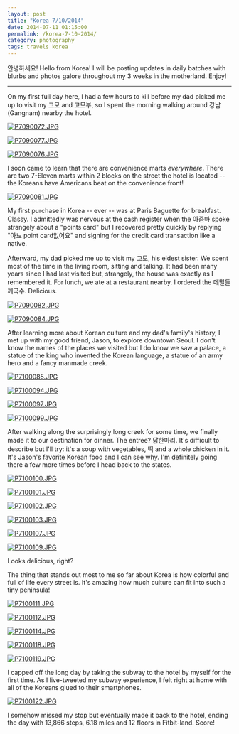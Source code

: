 ```yaml
---
layout: post
title: "Korea 7/10/2014"
date: 2014-07-11 01:15:00
permalink: /korea-7-10-2014/
category: photography
tags: travels korea
---
```

안녕하세요! Hello from Korea! I will be posting updates in daily batches with blurbs and photos galore throughout my 3 weeks in the motherland. Enjoy!

***

On my first full day here, I had a few hours to kill before my dad picked me up to visit my 고모 and 고모부, so I spent the morning walking around 강남 (Gangnam) nearby the hotel.

[![P7090072.JPG](https://d23f6h5jpj26xu.cloudfront.net/mu1p8nzasthhpw_small.jpg)](http://img.svbtle.com/mu1p8nzasthhpw.jpg)

[![P7090077.JPG](https://d23f6h5jpj26xu.cloudfront.net/0qmcks47ewfkog_small.jpg)](http://img.svbtle.com/0qmcks47ewfkog.jpg)

[![P7090076.JPG](https://d23f6h5jpj26xu.cloudfront.net/jabtkj0efavma_small.jpg)](http://img.svbtle.com/jabtkj0efavma.jpg)

I soon came to learn that there are convenience marts *everywhere*. There are two 7-Eleven marts within 2 blocks on the street the hotel is located -- the Koreans have Americans beat on the convenience front!

[![P7090081.JPG](https://d23f6h5jpj26xu.cloudfront.net/m05cmsh3jcj9qg_small.jpg)](http://img.svbtle.com/m05cmsh3jcj9qg.jpg)

My first purchase in Korea -- ever -- was at Paris Baguette for breakfast. Classy. I admittedly was nervous at the cash register when the 아줌마 spoke strangely about a "points card" but I recovered pretty quickly by replying "아뇨 point card없어요" and signing for the credit card transaction like a native.

Afterward, my dad picked me up to visit my 고모, his eldest sister. We spent most of the time in the living room, sitting and talking. It had been many years since I had last visited but, strangely, the house was exactly as I remembered it. For lunch, we ate at a restaurant nearby. I ordered the 메밀들께국수. Delicious.

[![P7090082.JPG](https://d23f6h5jpj26xu.cloudfront.net/owoodgbo1usna_small.jpg)](http://img.svbtle.com/owoodgbo1usna.jpg)

[![P7090084.JPG](https://d23f6h5jpj26xu.cloudfront.net/nhjkb61ufdppsw_small.jpg)](http://img.svbtle.com/nhjkb61ufdppsw.jpg)

After learning more about Korean culture and my dad's family's history, I met up with my good friend, Jason, to explore downtown Seoul. I don't know the names of the places we visited but I do know we saw a palace, a statue of the king who invented the Korean language, a statue of an army hero and a fancy manmade creek.

[![P7100085.JPG](https://d23f6h5jpj26xu.cloudfront.net/wue4f7pcvyhva_small.jpg)](http://img.svbtle.com/wue4f7pcvyhva.jpg)

[![P7100094.JPG](https://d23f6h5jpj26xu.cloudfront.net/6igjfvbdj1vwq_small.jpg)](http://img.svbtle.com/6igjfvbdj1vwq.jpg)

[![P7100097.JPG](https://d23f6h5jpj26xu.cloudfront.net/vavtn4o7vzoujq_small.jpg)](http://img.svbtle.com/vavtn4o7vzoujq.jpg)

[![P7100099.JPG](https://d23f6h5jpj26xu.cloudfront.net/rm8p0y7l7oh3w_small.jpg)](http://img.svbtle.com/rm8p0y7l7oh3w.jpg)

After walking along the surprisingly long creek for some time, we finally made it to our destination for dinner. The entree? 닭한마리. It's difficult to describe but I'll try: it's a soup with vegetables, 떡 and a whole chicken in it. It's Jason's favorite Korean food and I can see why. I'm definitely going there a few more times before I head back to the states.

[![P7100100.JPG](https://d23f6h5jpj26xu.cloudfront.net/xiwi2z1jwxfiq_small.jpg)](http://img.svbtle.com/xiwi2z1jwxfiq.jpg)

[![P7100101.JPG](https://d23f6h5jpj26xu.cloudfront.net/vhbontn0kxhrfa_small.jpg)](http://img.svbtle.com/vhbontn0kxhrfa.jpg)

[![P7100102.JPG](https://d23f6h5jpj26xu.cloudfront.net/wuveg7czyza_small.jpg)](http://img.svbtle.com/wuveg7czyza.jpg)

[![P7100103.JPG](https://d23f6h5jpj26xu.cloudfront.net/zflp9px6f4aqw_small.jpg)](http://img.svbtle.com/zflp9px6f4aqw.jpg)

[![P7100107.JPG](https://d23f6h5jpj26xu.cloudfront.net/whlpwneckcg_small.jpg)](http://img.svbtle.com/whlpwneckcg.jpg)

[![P7100109.JPG](https://d23f6h5jpj26xu.cloudfront.net/zfwdtw55gy2i8a_small.jpg)](http://img.svbtle.com/zfwdtw55gy2i8a.jpg)

Looks delicious, right?

The thing that stands out most to me so far about Korea is how colorful and full of life every street is. It's amazing how much culture can fit into such a tiny peninsula!

[![P7100111.JPG](https://d23f6h5jpj26xu.cloudfront.net/4ymxnqgi4v5nza_small.jpg)](http://img.svbtle.com/4ymxnqgi4v5nza.jpg)

[![P7100112.JPG](https://d23f6h5jpj26xu.cloudfront.net/qws05c1si6j4g_small.jpg)](http://img.svbtle.com/qws05c1si6j4g.jpg)

[![P7100114.JPG](https://d23f6h5jpj26xu.cloudfront.net/tc33tenx4civg_small.jpg)](http://img.svbtle.com/tc33tenx4civg.jpg)

[![P7100118.JPG](https://d23f6h5jpj26xu.cloudfront.net/byqef66ikbndzw_small.jpg)](http://img.svbtle.com/byqef66ikbndzw.jpg)

[![P7100119.JPG](https://d23f6h5jpj26xu.cloudfront.net/diobqyfsj7bzqq_small.jpg)](http://img.svbtle.com/diobqyfsj7bzqq.jpg)

I capped off the long day by taking the subway to the hotel by myself for the first time. As I live-tweeted my subway experience, I felt right at home with all of the Koreans glued to their smartphones.

[![P7100122.JPG](https://d23f6h5jpj26xu.cloudfront.net/urvzwrdr6rujzg_small.jpg)](http://img.svbtle.com/urvzwrdr6rujzg.jpg)

I somehow missed my stop but eventually made it back to the hotel, ending the day with 13,866 steps, 6.18 miles and 12 floors in Fitbit-land. Score!
